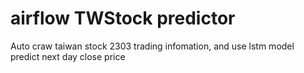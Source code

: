 # airflow TWStock predictor

Auto craw taiwan stock 2303 trading infomation, and use lstm model predict next day close price
